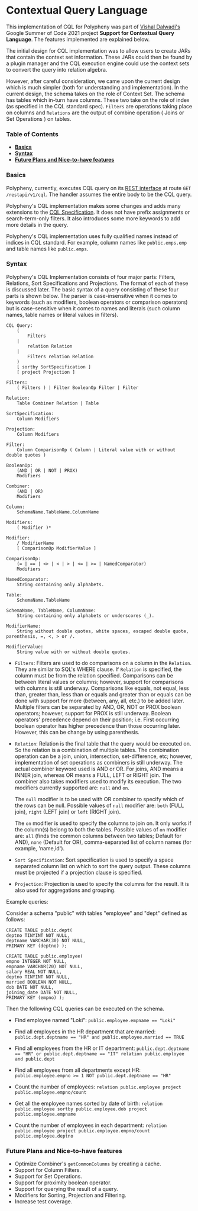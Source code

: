 # Contextual Query Language

This implementation of CQL for Polypheny was part of [Vishal Dalwadi's](https://github.com/VishalDalwadi)
Google Summer of Code 2021 project **Support for Contextual Query Language**. The features implemented are
explained below.

The initial design for CQL implementation was to allow users to create JARs that contain the context set
information. These JARs could then be found by a plugin manager and the CQL execution engine could use the
context sets to convert the query into relation algebra.

However, after careful consideration, we came upon the current design which is much simpler (both for
understanding and implementation). In the current design, the schema takes on the role of Context Set.
The schema has tables which in-turn have columns. These two take on the role of index (as specified in the
CQL standard spec). `Filters` are operations taking place on columns and `Relations` are the output of combine
operation ( Joins or Set Operations ) on tables.

### Table of Contents

* **[Basics](#basics)**
* **[Syntax](#syntax)**
* **[Future Plans and Nice-to-have features](#future-plans-and-nice-to-have-features)**

### Basics

Polypheny, currently, executes CQL query on its [REST interface](https://github.com/polypheny/Polypheny-DB/tree/master/rest-interface)
at route `GET /restapi/v1/cql`. The handler assumes the entire body to be the CQL query.

Polypheny's CQL implementation makes some changes and adds many extensions to the [CQL Specification](https://www.loc.gov/standards/sru/cql/spec.html).
It does not have prefix assignments or search-term-only filters. It also introduces some more keywords to add
more details in the query.

Polypheny's CQL implementation uses fully qualified names instead of indices in CQL standard. For example,
column names like `public.emps.emp` and table names like `public.emps`.

### Syntax

Polypheny's CQL Implementation consists of four major parts: Filters, Relations, Sort Specifications and Projections.
The format of each of these is discussed later. The basic syntax of a query consisting of these four parts is shown
below. The parser is case-insensitive when it comes to keywords (such as modifiers, boolean operators or comparison
operators) but is case-sensitive when it comes to names and literals (such column names, table names or literal 
values in filters). 

```
CQL Query:
    (
        Filters
    |
        relation Relation
    |
        Filters relation Relation
    )
    [ sortby SortSpecification ]
    [ project Projection ]

Filters:
    ( Filters ) | Filter BooleanOp Filter | Filter

Relation:
    Table Combiner Relation | Table

SortSpecification:
    Column Modifiers

Projection:
    Column Modifiers

Filter:
    Column ComparisonOp ( Column | Literal value with or without double quotes )

BooleanOp:
    (AND | OR | NOT | PROX)
    Modifiers

Combiner:
    (AND | OR)
    Modifiers

Column:
    SchemaName.TableName.ColumnName

Modifiers:
    ( Modifier )*

Modifier:
    / ModifierName
    [ ComparisonOp ModifierValue ]

ComparisonOp:
    (= | == | <> | < | > | <= | >= | NamedComparator)
    Modifiers

NamedComparator:
    String containing only alphabets.

Table:
    SchemaName.TableName

SchemaName, TableName, ColumnName:
    String containing only alphabets or underscores (_).

ModifierName:
    String without double quotes, white spaces, escaped double quote, parenthesis, =, <, > or /.

ModifierValue:
    String value with or without double quotes.
```

- `Filters`: Filters are used to do comparisons on a column in the `Relation`. They are similar to SQL's WHERE clause.
If `Relation` is specified, the column must be from the relation specified. Comparisons can be between literal
values or columns; however, support for comparisons with columns is still underway. Comparisons like equals,
not equal, less than, greater than, less than or equals and greater than or equals can be done with support for
more (between, any, all, etc.) to be added later. Multiple filters can be separated by AND, OR, NOT or PROX boolean
operators; however, support for PROX is still underway. Boolean operators' precedence depend on their position; i.e.
First occurring boolean operator has higher precedence than those occurring later. However, this can be change by
using parenthesis.

- `Relation`: Relation is the final table that the query would be executed on. So the relation is a combination of
multiple tables. The combination operation can be a join, union, intersection, set-difference, etc; however, 
implementation of set operations as combiners is still underway. The actual combiner keyword used is AND or OR.
For joins, AND means a INNER join, whereas OR means a FULL, LEFT or RIGHT join. The combiner also takes modifiers
used to modify its execution. The two modifiers currently supported are: `null` and `on`.

  The `null` modifier is to be used with OR combiner to specify which of the rows can be null. Possible values of
  `null` modifier are: `both` (FULL join), `right` (LEFT join) or `left` (RIGHT join).

  The `on` modifier is used to specify the columns to join on. It only works if the column(s) belong to both the
tables. Possible values of `on` modifier are: `all` (finds the common columns between two tables; Default for AND),
`none` (Default for OR), comma-separated list of column names (for example, 'name,id').
  
- `Sort Specification`: Sort specification is used to specify a space separated column list on which to sort the query
  output. These columns must be projected if a projection clause is specified.

- `Projection`: Projection is used to specify the columns for the result. It is also used for aggregations and grouping.

Example queries:

Consider a schema "public" with tables "employee" and "dept" defined as follows:

```
CREATE TABLE public.dept(
deptno TINYINT NOT NULL,
deptname VARCHAR(30) NOT NULL,
PRIMARY KEY (deptno) );

CREATE TABLE public.employee(
empno INTEGER NOT NULL,
empname VARCHAR(20) NOT NULL,
salary REAL NOT NULL,
deptno TINYINT NOT NULL,
married BOOLEAN NOT NULL,
dob DATE NOT NULL,
joining_date DATE NOT NULL,
PRIMARY KEY (empno) );
```

Then the following CQL queries can be executed on the schema.

- Find employee named "Loki":
`public.employee.empname == "Loki"`

- Find all employees in the HR department that are married:
`public.dept.deptname == "HR" and public.employee.married == TRUE`

- Find all employees from the HR or IT department:
`public.dept.deptname == "HR" or public.dept.deptname == "IT" relation public.employee and public.dept`

- Find all employees from all departments except HR:
`public.employee.empno >= 1 NOT public.dept.deptname == "HR"`

- Count the number of employees:
`relation public.employee project public.employee.empno/count`

- Get all the employee names sorted by date of birth:
`relation public.employee sortby public.employee.dob project public.employee.empname`

- Count the number of employees in each department:
`relation public.employee project public.employee.empno/count public.employee.deptno`

### Future Plans and Nice-to-have features

- Optimize Combiner's `getCommonColumns` by creating a cache.
- Support for Column Filters.
- Support for Set Operations.
- Support for proximity boolean operator.
- Support for querying the result of a query.
- Modifiers for Sorting, Projection and Filtering.
- Increase test coverage.
